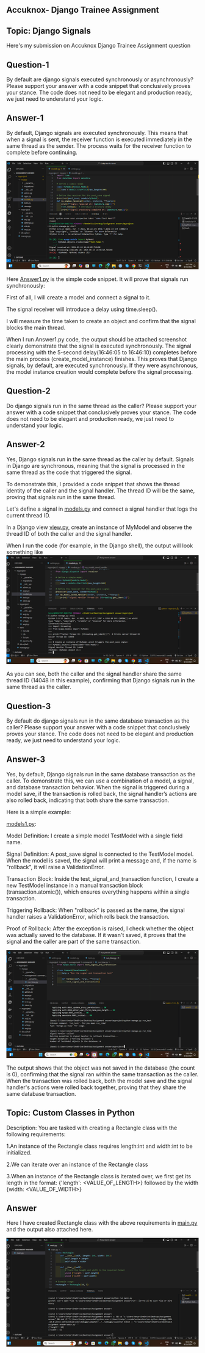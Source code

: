 ## Accuknox- Django Trainee Assignment 
## Topic: Django Signals
Here's my submission on Accuknox Django Trainee Assignment question 
## Question-1
By default are django signals executed synchronously or asynchronously? Please support your answer with a code snippet that conclusively proves your stance. The code does not need to be elegant and production ready, we just need to understand your logic.

## Answer-1
By default, Django signals are executed synchronously. This means that when a signal is sent, the receiver function is executed immediately in the same thread as the sender. The process waits for the receiver function to complete before continuing.

![dashboard snap](https://github.com/Hetprajapati12/Django-Trainee-Assignment-AccuKnox/blob/main/Answer%20of%20question%201.png)

Here [Answer1.py](https://github.com/Hetprajapati12/Django-Trainee-Assignment-AccuKnox/blob/main/Answer1.py) is the simple code snippet. It will prove that signals run synchronously:

First of all, I will create a model and connect a signal to it.

The signal receiver will introduce a delay using time.sleep().

I will measure the time taken to create an object and confirm that the signal blocks the main thread.

When I run Answer1.py code, the output should be attached screenshot clearly demonstrate that the signal is executed synchronously. The signal processing with the 5-second delay(16:46:05 to 16:46:10) completes before the main process (create_model_instance) finishes. This proves that Django signals, by default, are executed synchronously. If they were asynchronous, the model instance creation would complete before the signal processing.

## Question-2
Do django signals run in the same thread as the caller? Please support your answer with a code snippet that conclusively proves your stance. The code does not need to be elegant and production ready, we just need to understand your logic.

## Answer-2
Yes, Django signals run in the same thread as the caller by default. Signals in Django are synchronous, meaning that the signal is processed in the same thread as the code that triggered the signal.

To demonstrate this, I provided a code snippet that shows the thread identity of the caller and the signal handler. The thread ID will be the same, proving that signals run in the same thread.

Let's define a signal in [models.py](https://github.com/Hetprajapati12/Django-Trainee-Assignment-AccuKnox/blob/main/models.py) and connect a signal handler that logs the current thread ID.

In a Django view [view.py](https://github.com/Hetprajapati12/Django-Trainee-Assignment-AccuKnox/blob/main/view.py), create an instance of MyModel and observe the thread ID of both the caller and the signal handler.

When I run the code (for example, in the Django shell), the output will look something like ![dash board snap](https://github.com/Hetprajapati12/Django-Trainee-Assignment-AccuKnox/blob/main/Answer%20of%20question%202.png)

As you can see, both the caller and the signal handler share the same thread ID (14048 in this example), confirming that Django signals run in the same thread as the caller.

## Question-3
By default do django signals run in the same database transaction as the caller? Please support your answer with a code snippet that conclusively proves your stance. The code does not need to be elegant and production ready, we just need to understand your logic.

## Answer-3
Yes, by default, Django signals run in the same database transaction as the caller. To demonstrate this, we can use a combination of a model, a signal, and database transaction behavior. When the signal is triggered during a model save, if the transaction is rolled back, the signal handler’s actions are also rolled back, indicating that both share the same transaction.

Here is a simple example:

[models1.py](https://github.com/Hetprajapati12/Django-Trainee-Assignment-AccuKnox/blob/main/models1.py): 


Model Definition: I create a simple model TestModel with a single field name.

Signal Definition: A post_save signal is connected to the TestModel model. When the model is saved, the signal will print a message and, if the name is "rollback", it will raise a ValidationError.

Transaction Block: Inside the test_signal_and_transaction function, I create a new TestModel instance in a manual transaction block (transaction.atomic()), which ensures everything happens within a single transaction.

Triggering Rollback: When "rollback" is passed as the name, the signal handler raises a ValidationError, which rolls back the transaction.

Proof of Rollback: After the exception is raised, I check whether the object was actually saved to the database. If it wasn't saved, it proves that the signal and the caller are part of the same transaction.

![dash board snap](https://github.com/Hetprajapati12/Django-Trainee-Assignment-AccuKnox/blob/main/Answer%20of%20question%203.png)


The output shows that the object was not saved in the database (the count is 0), confirming that the signal ran within the same transaction as the caller. When the transaction was rolled back, both the model save and the signal handler's actions were rolled back together, proving that they share the same database transaction.


## Topic: Custom Classes in Python

Description: You are tasked with creating a Rectangle class with the following requirements:

1.An instance of the Rectangle class requires length:int and width:int to be initialized.

2.We can iterate over an instance of the Rectangle class 

3.When an instance of the Rectangle class is iterated over, we first get its length in the format: {'length': <VALUE_OF_LENGTH>} followed by the width {width: <VALUE_OF_WIDTH>}

## Answer

Here I have created Rectangle class with the above requirements in [main.py](https://github.com/Hetprajapati12/Django-Trainee-Assignment-AccuKnox/blob/main/main.py) and the output also attached here.

![answer](https://github.com/Hetprajapati12/Django-Trainee-Assignment-AccuKnox/blob/main/answer.png)
